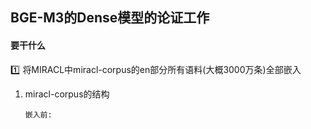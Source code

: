 ## BGE-M3的Dense模型的论证工作

#### 要干什么

:one: 将MIRACL中miracl-corpus的en部分所有语料(大概3000万条)全部嵌入

1. miracl-corpus的结构

   ```
   嵌入前: 
   ```

   